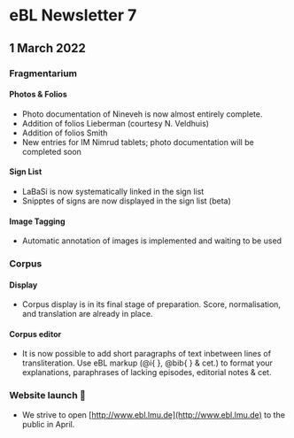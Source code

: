 # eBL Newsletter 7

## 1 March 2022

### Fragmentarium

#### Photos & Folios

- Photo documentation of Nineveh is now almost entirely complete.
- Addition of folios Lieberman (courtesy N. Veldhuis)
- Addition of folios Smith
- New entries for IM Nimrud tablets; photo documentation will be completed soon

#### Sign List

- LaBaSi is now systematically linked in the sign list
- Snipptes of signs are now displayed in the sign list (beta)

#### Image Tagging

- Automatic annotation of images is implemented and waiting to be used

### Corpus

#### Display

- Corpus display is in its final stage of preparation. Score, normalisation, and translation are already in place.

#### Corpus editor

- It is now possible to add short paragraphs of text inbetween lines of transliteration. Use eBL markup (@i{ }, @bib{ } & cet.) to format your explanations, paraphrases of lacking episodes, editorial notes & cet.

### Website launch 🚀

- We strive to open [http://www.ebl.lmu.de](http://www.ebl.lmu.de) to the public in April.
